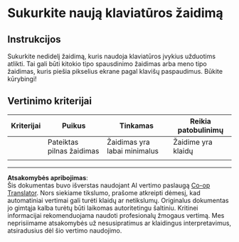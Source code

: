 <!--
CO_OP_TRANSLATOR_METADATA:
{
  "original_hash": "de5384c118e15e4d1d0eaa00fc01b112",
  "translation_date": "2025-08-28T11:58:34+00:00",
  "source_file": "4-typing-game/typing-game/assignment.md",
  "language_code": "lt"
}
-->
# Sukurkite naują klaviatūros žaidimą

## Instrukcijos

Sukurkite nedidelį žaidimą, kuris naudoja klaviatūros įvykius užduotims atlikti. Tai gali būti kitokio tipo spausdinimo žaidimas arba meno tipo žaidimas, kuris piešia pikselius ekrane pagal klavišų paspaudimus. Būkite kūrybingi!

## Vertinimo kriterijai

| Kriterijai | Puikus                  | Tinkamas                 | Reikia patobulinimų |
| ---------- | ----------------------- | ------------------------ | ------------------- |
|            | Pateiktas pilnas žaidimas | Žaidimas yra labai minimalus | Žaidime yra klaidų |
|            |                         |                          |                     |

---

**Atsakomybės apribojimas**:  
Šis dokumentas buvo išverstas naudojant AI vertimo paslaugą [Co-op Translator](https://github.com/Azure/co-op-translator). Nors siekiame tikslumo, prašome atkreipti dėmesį, kad automatiniai vertimai gali turėti klaidų ar netikslumų. Originalus dokumentas jo gimtąja kalba turėtų būti laikomas autoritetingu šaltiniu. Kritinei informacijai rekomenduojama naudoti profesionalų žmogaus vertimą. Mes neprisiimame atsakomybės už nesusipratimus ar klaidingus interpretavimus, atsiradusius dėl šio vertimo naudojimo.